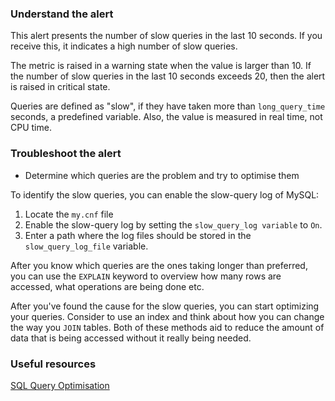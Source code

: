 ### Understand the alert

This alert presents the number of slow queries in the last 10 seconds. If you receive this, it indicates a high number of slow queries.

The metric is raised in a warning state when the value is larger than 10. If the number of slow queries in the last 10 seconds exceeds 20, then the alert is raised in critical state.

Queries are defined as "slow", if they have taken more than `long_query_time` seconds, a predefined variable. Also, the value is measured in real time, not CPU time.

### Troubleshoot the alert

- Determine which queries are the problem and try to optimise them

To identify the slow queries, you can enable the slow-query log of MySQL:  

1. Locate the `my.cnf` file 
2. Enable the slow-query log by setting the `slow_query_log variable` to `On`.
3. Enter a path where the log files should be stored in the `slow_query_log_file` variable.

After you know which queries are the ones taking longer than preferred, you can use the `EXPLAIN` keyword to overview how many rows are accessed, what operations are being done etc.

After you've found the cause for the slow queries, you can start optimizing your queries. Consider to use an index and think about how you can change the way you `JOIN` tables. Both of these methods aid to reduce the amount of data that is being accessed without it really being needed.

### Useful resources
[SQL Query Optimisation](https://opensource.com/article/17/5/speed-your-mysql-queries-300-times)


